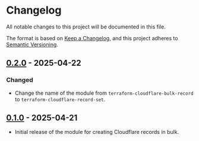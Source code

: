 # Changelog

All notable changes to this project will be documented in this file.

The format is based on [Keep a Changelog](https://keepachangelog.com/en/1.1.0/),
and this project adheres to
[Semantic Versioning](https://semver.org/spec/v2.0.0.html).

## [0.2.0] - 2025-04-22

### Changed

- Change the name of the module from `terraform-cloudflare-bulk-record` to
  `terraform-cloudflare-record-set`.

## [0.1.0] - 2025-04-21

- Initial release of the module for creating Cloudflare records in bulk.

[0.2.0]:
  https://github.com/visiosto/terraform-cloudflare-record-set/compare/v0.1.0...v0.2.0
[0.1.0]:
  https://github.com/visiosto/terraform-cloudflare-record-set/releases/tag/v0.1.0
